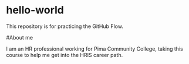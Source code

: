 # hello-world
This repository is for practicing the GitHub Flow.

#About me

I am an HR professional working for Pima Community College, taking this course to help me get into the HRIS career path.  
